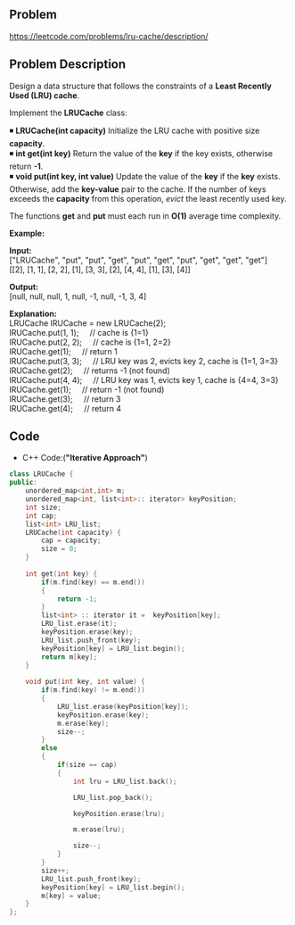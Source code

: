 ## Problem

https://leetcode.com/problems/lru-cache/description/

## Problem Description

Design a data structure that follows the constraints of a **Least Recently Used (LRU) cache**.  

Implement the **LRUCache** class:  

◾ **LRUCache(int capacity)** Initialize the LRU cache with positive size **capacity**.<br>
◾ **int get(int key)** Return the value of the **key** if the key exists, otherwise return **-1**.<br>
◾ **void put(int key, int value)** Update the value of the **key** if the **key** exists. Otherwise, add the **key-value** pair to the cache. If the number of keys exceeds the **capacity** from this operation, *evict* the least recently used key.  

The functions **get** and **put** must each run in **O(1)** average time complexity.

**Example:**

**Input:**  
  ["LRUCache", "put", "put", "get", "put", "get", "put", "get", "get", "get"]<br>
[[2], [1, 1], [2, 2], [1], [3, 3], [2], [4, 4], [1], [3], [4]]  
  
**Output:**  
  [null, null, null, 1, null, -1, null, -1, 3, 4]  
  
**Explanation:**  
  LRUCache lRUCache = new LRUCache(2); <br>
lRUCache.put(1, 1); &nbsp;&nbsp;&nbsp; // cache is {1=1} <br>
lRUCache.put(2, 2); &nbsp;&nbsp;&nbsp; // cache is {1=1, 2=2} <br>
lRUCache.get(1);    &nbsp;&nbsp;&nbsp; // return 1 <br>
lRUCache.put(3, 3); &nbsp;&nbsp;&nbsp; // LRU key was 2, evicts key 2, cache is {1=1, 3=3} <br>
lRUCache.get(2);    &nbsp;&nbsp;&nbsp; // returns -1 (not found) <br>
lRUCache.put(4, 4); &nbsp;&nbsp;&nbsp; // LRU key was 1, evicts key 1, cache is {4=4, 3=3} <br>
lRUCache.get(1);    &nbsp;&nbsp;&nbsp; // return -1 (not found) <br>
lRUCache.get(3);    &nbsp;&nbsp;&nbsp; // return 3 <br>
lRUCache.get(4);    &nbsp;&nbsp;&nbsp; // return 4 <br>


## Code

- C++ Code:(**"Iterative Approach"**)

```cpp
class LRUCache {
public:
    unordered_map<int,int> m;
    unordered_map<int, list<int>:: iterator> keyPosition;
    int size;
    int cap;
    list<int> LRU_list;
    LRUCache(int capacity) {
        cap = capacity;
        size = 0;
    }
    
    int get(int key) {
        if(m.find(key) == m.end())
        {
            return -1;
        }
        list<int> :: iterator it =  keyPosition[key];
        LRU_list.erase(it);
        keyPosition.erase(key);
        LRU_list.push_front(key);
        keyPosition[key] = LRU_list.begin();
        return m[key];
    }
    
    void put(int key, int value) {
        if(m.find(key) != m.end())
        {
            LRU_list.erase(keyPosition[key]);
            keyPosition.erase(key);
            m.erase(key);
            size--;
        }
        else
        {
            if(size == cap)
            {
                int lru = LRU_list.back();

                LRU_list.pop_back();

                keyPosition.erase(lru);

                m.erase(lru);

                size--;
            }
        }
        size++;
        LRU_list.push_front(key);
        keyPosition[key] = LRU_list.begin();
        m[key] = value;
    }
};
```
